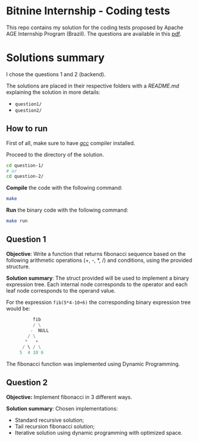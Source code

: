 # Bitnine Internship - Coding tests

This repo contains my solution for the coding tests proposed by Apache AGE Internship Program (Brazil).
The questions are available in this [pdf](Bitnine_Apache_AGE_2023_Internship_Program_Brazil.pdf).


# Solutions summary 

I chose the questions 1 and 2 (backend). 

The solutions are placed in their respective folders with a *README.md* explaining the solution in more details:
- `question1/`
- `question2/`

## How to run

First of all, make sure to have [*gcc*](https://gcc.gnu.org/) compiler installed.

Proceed to the directory of the solution.
```bash
cd question-1/
# or 
cd question-2/
```

**Compile** the code with the following command:
```bash
make
```

**Run** the binary code with the following command:
```bash
make run
```

## Question 1

**Objective**: Write a function that returns fibonacci sequence based on the following arithmetic operations (+, -, *, /) and conditions, using the provided structure.

**Solution summary**: The struct provided will be used to implement a binary expression tree. Each internal node corresponds to the operator and each leaf node corresponds to the operand value. 

For the expression `fib(5*4-10+6)` the corresponding binary expression tree would be:

```python
          fib
          / \
         -  NULL
        / \
       *   +
      / \ / \
     5  4 10 6
```

The fibonacci function was implemented using Dynamic Programming.

## Question 2

**Objective:** Implement fibonacci in 3 different ways.

**Solution summary**: Chosen implementations:
- Standard recursive solution;
- Tail recursion fibonacci solution;
- Iterative solution using dynamic programming with optimized space. 